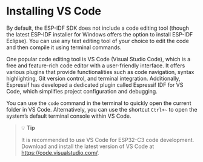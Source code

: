 # Installing VS Code
By default, the ESP-IDF SDK does not include a code editing tool (though
the latest ESP-IDF installer for Windows offers the option to install
ESP-IDF Eclipse). You can use any text editing tool of your choice to
edit the code and then compile it using terminal commands.

One popular code editing tool is VS Code (Visual Studio Code), which is
a free and feature-rich code editor with a user-friendly interface. It
offers various plugins that provide functionalities such as code
navigation, syntax highlighting, Git version control, and terminal
integration. Additionally, Espressif has developed a dedicated plugin
called Espressif IDF for VS Code, which simplifies project configuration
and debugging.

You can use the `code` command in the terminal to quickly open the current folder in VS Code. Alternatively, you can use the shortcut `Ctrl+~` to open the system’s default terminal console within VS Code.

> 💡 **Tip**
>
> It is recommended to use VS Code for ESP32-C3 code development. Download and install the latest version of VS Code at <https://code.visualstudio.com/>.